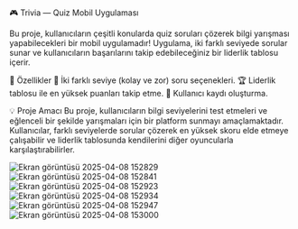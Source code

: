 🎮 Trivia — Quiz Mobil Uygulaması

Bu proje, kullanıcıların çeşitli konularda quiz soruları çözerek bilgi yarışması yapabilecekleri bir mobil uygulamadır!
Uygulama, iki farklı seviyede sorular sunar ve kullanıcıların başarılarını takip edebileceğiniz bir liderlik tablosu içerir.

🚀 Özellikler
🧠 İki farklı seviye (kolay ve zor) soru seçenekleri.
🏆 Liderlik tablosu ile en yüksek puanları takip etme.
👤 Kullanıcı kaydı oluşturma.

💡 Proje Amacı
Bu proje, kullanıcıların bilgi seviyelerini test etmeleri ve eğlenceli bir şekilde yarışmaları için bir platform sunmayı amaçlamaktadır.
Kullanıcılar, farklı seviyelerde sorular çözerek en yüksek skoru elde etmeye çalışabilir ve liderlik tablosunda kendilerini diğer oyuncularla karşılaştırabilirler.

![Ekran görüntüsü 2025-04-08 152829](https://github.com/user-attachments/assets/a33d76bd-3796-4f97-a6eb-af0532e716b9)
![Ekran görüntüsü 2025-04-08 152841](https://github.com/user-attachments/assets/07c48c8d-dc0d-4f52-bc14-d3a28a2326c6)
![Ekran görüntüsü 2025-04-08 152923](https://github.com/user-attachments/assets/62cadca5-29a6-4b49-89dc-bd6dcffc9c23)
![Ekran görüntüsü 2025-04-08 152934](https://github.com/user-attachments/assets/101fa1b9-9215-42f4-ad66-d690516759c5)
![Ekran görüntüsü 2025-04-08 152947](https://github.com/user-attachments/assets/dcc87416-9f77-4f44-899e-f2ddba47e352)
![Ekran görüntüsü 2025-04-08 153000](https://github.com/user-attachments/assets/38125bc5-46ff-4f65-a1c5-1a786bb9c1e2)
